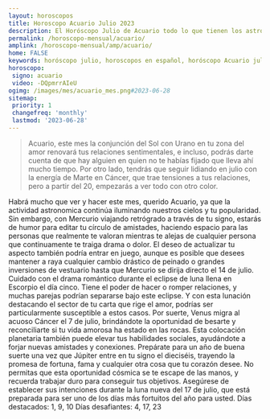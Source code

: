 ```yaml
---
layout: horoscopos
title: Horoscopo Acuario Julio 2023
description: El Horóscopo Julio de Acuario todo lo que tienen los astros preparados para este mes, amor, trabajo, familia. Todo sobre astrologia, tarot, predicciones. Horoscopo gratis en español, predicciones y astrología.
permalink: /horoscopo-mensual/acuario/
amplink: /horoscopo-mensual/amp/acuario/
home: FALSE
keywords: horóscopo julio, horoscopos en español, horóscopo Acuario julio , horóscopo esperanza gracia, horoscop, horóscopos gratis, horoscopo Acuario, Tarot, Astrologia, Zodíaco, Acuario, horoscopo gratis, horoscopo del mes 
horoscopo:
 signo: acuario
 video: -DQpmrrAIeU
ogimg: /images/mes/acuario_mes.png#2023-06-28
sitemap:
 priority: 1
 changefreq: 'monthly'
 lastmod: '2023-06-28'
---
```



 > Acuario, este mes la conjunción del Sol con Urano en tu zona del amor renovará tus relaciones sentimentales, e incluso, podrás darte cuenta de que hay alguien en quien no te habías fijado que lleva ahí mucho tiempo. Por otro lado, tendrás que seguir lidiando en julio con la energía de Marte en Cáncer, que trae tensiones a tus relaciones, pero a partir del 20, empezarás a ver todo con otro color.



Habrá mucho que ver y hacer este mes, querido Acuario, ya que la actividad astronomica continúa iluminando nuestros cielos y tu popularidad.
Sin embargo, con Mercurio viajando retrógrado a través de tu signo, estarás de humor para editar tu círculo de amistades, haciendo espacio para las personas que realmente te valoran mientras te alejas de cualquier persona que continuamente te traiga drama o dolor. El deseo de actualizar tu aspecto también podría entrar en juego, aunque es posible que desees mantener a raya cualquier cambio drástico de peinado o grandes inversiones de vestuario hasta que Mercurio se dirija directo el 14 de julio.
Cuidado con el drama romántico durante el eclipse de luna llena en Escorpio el día cinco. Tiene el poder de hacer o romper relaciones, y muchas parejas podrían separarse bajo este eclipse. Y con esta lunación destacando el sector de tu carta que rige el amor, podrías ser particularmente susceptible a estos casos.
Por suerte, Venus migra al acuoso Cáncer el 7 de julio, brindándote la oportunidad de besarte y reconciliarte si tu vida amorosa ha estado en las rocas. Esta colocación planetaria también puede elevar tus habilidades sociales, ayudándote a forjar nuevas amistades y conexiones.
Prepárate para un año de buena suerte una vez que Júpiter entre en tu signo el dieciséis, trayendo la promesa de fortuna, fama y cualquier otra cosa que tu corazón desee. No permitas que esta oportunidad cósmica se te escape de las manos, y recuerda trabajar duro para conseguir tus objetivos. Asegúrese de establecer sus intenciones durante la luna nueva del 17 de julio, que está preparada para ser uno de los días más fortuitos del año para usted.
Días destacados: 1, 9, 10
Días desafiantes: 4, 17, 23